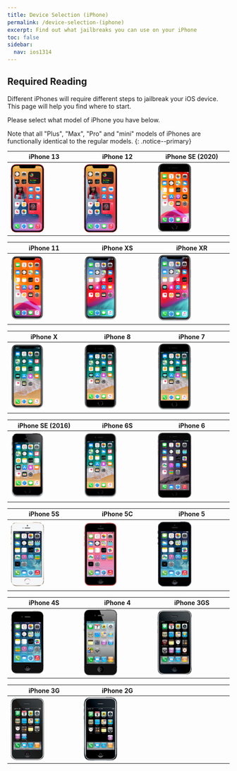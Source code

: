 ```yaml
---
title: Device Selection (iPhone)
permalink: /device-selection-(iphone)
excerpt: Find out what jailbreaks you can use on your iPhone
toc: false
sidebar:
  nav: ios1314
---
```


## Required Reading

Different iPhones will require different steps to jailbreak your iOS device. This page will help you find where to start.

Please select what model of iPhone you have below.

Note that all "Plus", "Max", "Pro" and "mini" models of iPhones are functionally identical to the regular models.
{: .notice--primary}

<table class="version_table">
  <colgroup>
    <col span="1" style="width: 33%;">
    <col span="1" style="width: 33%;">
    <col span="1" style="width: 34%;">
  </colgroup>
  <thead>
    <tr>
      <th>iPhone 13</th>
      <th>iPhone 12</th>
      <th>iPhone SE (2020)</th>
    </tr>
  </thead>
  <tbody>
    <tr>
      <td><a href="firmware-selection-(iphone-13)"><img src="/assets/images/iphone12.png" alt="" width="50%"></a></td>
      <td><a href="firmware-selection-(iphone-12)"><img src="/assets/images/iphone12.png" alt="" width="50%"></a></td>
      <td><a href="firmware-selection-(iphone-se-2)"><img src="/assets/images/iPhone12,8.png" alt="" width="50%"></a></td>
    </tr>
  </tbody>
</table>

<table class="version_table">
  <colgroup>
    <col span="1" style="width: 33%;">
    <col span="1" style="width: 33%;">
    <col span="1" style="width: 34%;">
  </colgroup>
  <thead>
    <tr>
      <th>iPhone 11</th>
      <th>iPhone XS</th>
      <th>iPhone XR</th>
    </tr>
  </thead>
  <tbody>
    <tr>
      <td><a href="firmware-selection-(iphone-11)"><img src="/assets/images/iPhone12,1.png" alt="" width="50%"></a></td>
      <td><a href="firmware-selection-(iphone-xs)"><img src="/assets/images/iPhone11,2.png" alt="" width="50%"></a></td>
      <td><a href="firmware-selection-(iphone-xr)"><img src="/assets/images/iPhone11,8.png" alt="" width="50%"></a></td>
    </tr>
  </tbody>
</table>

<table class="version_table">
  <colgroup>
    <col span="1" style="width: 33%;">
    <col span="1" style="width: 33%;">
    <col span="1" style="width: 34%;">
  </colgroup>
  <thead>
    <tr>
      <th>iPhone X</th>
      <th>iPhone 8</th>
      <th>iPhone 7</th>
    </tr>
  </thead>
  <tbody>
    <tr>
      <td><a href="firmware-selection-(iphone-x)"><img src="/assets/images/iPhone10,6.png" alt="" width="50%"></a></td>
      <td><a href="firmware-selection-(iphone-8)"><img src="/assets/images/iPhone10,1.png" alt="" width="50%"></a></td>
      <td><a href="firmware-selection-(iphone-7)"><img src="/assets/images/iPhone9,1.png" alt="" width="50%"></a></td>
    </tr>
  </tbody>
</table>

<table class="version_table">
  <colgroup>
    <col span="1" style="width: 33%;">
    <col span="1" style="width: 33%;">
    <col span="1" style="width: 34%;">
  </colgroup>
  <thead>
    <tr>
      <th>iPhone SE (2016)</th>
      <th>iPhone 6S</th>
      <th>iPhone 6</th>
    </tr>
  </thead>
  <tbody>
    <tr>
      <td><a href="firmware-selection-(iphone-se)"><img src="/assets/images/iPhone8,4.png" alt="" width="50%"></a></td>
      <td><a href="firmware-selection-(iphone-6s)"><img src="/assets/images/iPhone8,1.png" alt="" width="50%"></a></td>
      <td><a href="firmware-selection-(iphone-6)"><img src="/assets/images/iPhone7,1.png" alt="" width="50%"></a></td>
    </tr>
  </tbody>
</table>

<table class="version_table">
  <colgroup>
    <col span="1" style="width: 33%;">
    <col span="1" style="width: 33%;">
    <col span="1" style="width: 34%;">
  </colgroup>
  <thead>
    <tr>
      <th>iPhone 5S</th>
      <th>iPhone 5C</th>
      <th>iPhone 5</th>
    </tr>
  </thead>
  <tbody>
    <tr>
      <td><a href="firmware-selection-(iphone-5s)"><img src="/assets/images/iPhone6,2.png" alt="" width="50%"></a></td>
      <td><a href="firmware-selection-(iphone-5c)"><img src="/assets/images/iPhone5,3.png" alt="" width="50%"></a></td>
      <td><a href="firmware-selection-(iphone-5)"><img src="/assets/images/iPhone5,1.png" alt="" width="50%"></a></td>
    </tr>
  </tbody>
</table>

<table class="version_table">
  <colgroup>
    <col span="1" style="width: 33%;">
    <col span="1" style="width: 33%;">
    <col span="1" style="width: 34%;">
  </colgroup>
  <thead>
    <tr>
      <th>iPhone 4S</th>
      <th>iPhone 4</th>
      <th>iPhone 3GS</th>
    </tr>
  </thead>
  <tbody>
    <tr>
      <td><a href="firmware-selection-(iphone-4s)"><img src="/assets/images/iPhone4,1.png" alt="" width="50%"></a></td>
      <td><a href="firmware-selection-(iphone-4)"><img src="/assets/images/iPhone3,3.png" alt="" width="50%"></a></td>
      <td><a href="firmware-selection-(iphone-3gs)"><img src="/assets/images/iPhone2,1.png" alt="" width="50%"></a></td>
    </tr>
  </tbody>
</table>

<table class="version_table">
  <colgroup>
    <col span="1" style="width: 33%;">
    <col span="1" style="width: 33%;">
    <col span="1" style="width: 34%;">
  </colgroup>
  <thead>
    <tr>
      <th>iPhone 3G</th>
      <th>iPhone 2G</th>
      <th></th>
    </tr>
  </thead>
  <tbody>
    <tr>
      <td><a href="firmware-selection-(iphone-3g)"><img src="/assets/images/iPhone1,2.png" alt="" width="50%"></a></td>
      <td><a href="firmware-selection-(iphone-2g)"><img src="/assets/images/iPhone1,1.png" alt="" width="50%"></a></td>
      <td></td>
    </tr>
  </tbody>
</table>
